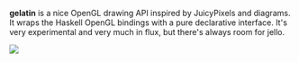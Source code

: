 **gelatin** is a nice OpenGL drawing API inspired by JuicyPixels and diagrams. It wraps the Haskell OpenGL bindings with a pure declarative interface. It's very experimental and very much in flux, but there's always room for jello.

<img src="https://lh5.googleusercontent.com/-_M1FxC4z78w/U_ql3ku6TbI/AAAAAAAAAqw/ArW9X-HKlYM/w1116-h1386-no/Screen%2BShot%2B2014-08-24%2Bat%2B7.51.15%2BPM.png" />
